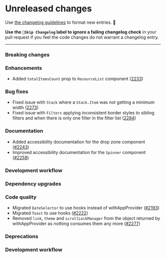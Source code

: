 # Unreleased changes

Use [the changelog guidelines](https://git.io/polaris-changelog-guidelines) to format new entries. 💜

**Use the `🤖Skip Changelog` label to ignore a failing changelog check** in your pull request if you feel the code changes do not warrant a changelog entry.

---

### Breaking changes

### Enhancements

- Added `totalItemsCount` prop to `ResourceList` component ([2233](https://github.com/Shopify/polaris-react/pull/2233))

### Bug fixes

- Fixed issue with `Stack` where a `Stack.Item` was not getting a minimum width ([2273](https://github.com/Shopify/polaris-react/pull/2273))
- Fixed issue with `Filters` applying inconsistent border styles to sibling filters and when
  there is only one filter in the filter list ([2284](https://github.com/Shopify/polaris-react/pull/2284))

### Documentation

- Added accessibility documentation for the drop zone component ([#2243](https://github.com/Shopify/polaris-react/pull/2243))
- Improved accessibility documentation for the `Spinner` component ([#2258](https://github.com/Shopify/polaris-react/pull/2258))

### Development workflow

### Dependency upgrades

### Code quality

- Migrated `DateSelector` to use hooks instead of withAppProvider ([#2193](https://github.com/Shopify/polaris-react/pull/2193))
- Migrated `Toast` to use hooks ([#2222](https://github.com/Shopify/polaris-react/pull/2222))
- Removed `link`, `theme` and `scrollLockManager` from the object returned by withAppProvider as nothing consumes them any more ([#2277](https://github.com/Shopify/polaris-react/pull/2277))

### Deprecations

### Development workflow
